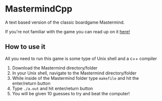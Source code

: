 # MastermindCpp
A text based version of the classic boardgame Mastermind.

If you're not familiar with the game you can read up on it [here!](https://en.wikipedia.org/wiki/Mastermind_(board_game) "Mastermind Info")

## How to use it 
All you need to run this game is some type of Unix shell and a c++ compiler

1. Download the Mastermind directory/folder 
2. In your Unix shell, navigate to the Mastermind directory/folder 
3. While inside of the Mastermind folder type `makefile` and hit the enter/return button 
4. Type `./a.out` and hit enter/return button 
5. You will be given 10 guesses to try and beat the computer! 
 
